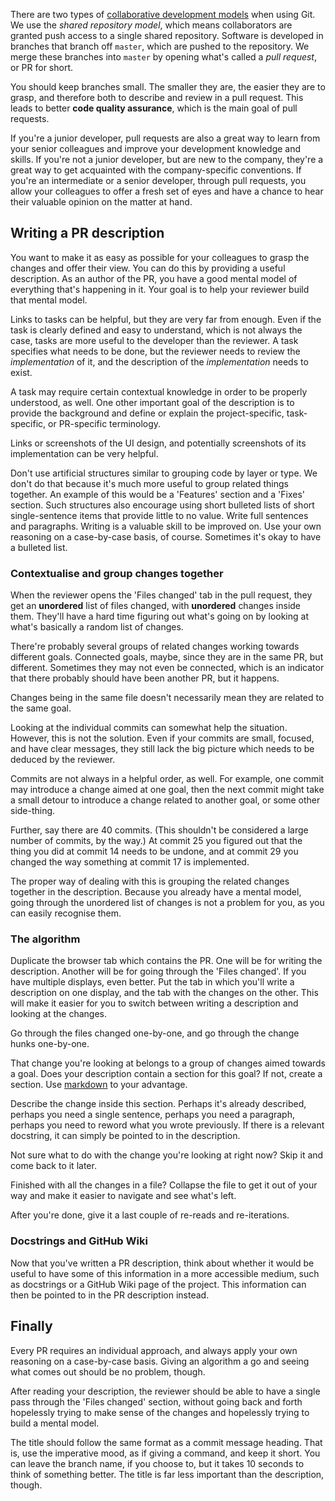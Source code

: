There are two types of [collaborative development models](https://help.github.com/en/github/collaborating-with-issues-and-pull-requests/about-collaborative-development-models) when using Git. We use the *shared repository model*, which means collaborators are granted push access to a single shared repository. Software is developed in branches that branch off `master`, which are pushed to the repository. We merge these branches into `master` by opening what's called a *pull request*, or PR for short.

You should keep branches small. The smaller they are, the easier they are to grasp, and therefore both to describe and review in a pull request. This leads to better **code quality assurance**, which is the main goal of pull requests.

If you're a junior developer, pull requests are also a great way to learn from your senior colleagues and improve your development knowledge and skills. If you're not a junior developer, but are new to the company, they're a great way to get acquainted with the company-specific conventions. If you're an intermediate or a senior developer, through pull requests, you allow your colleagues to offer a fresh set of eyes and have a chance to hear their valuable opinion on the matter at hand.

## Writing a PR description

You want to make it as easy as possible for your colleagues to grasp the changes and offer their view. You can do this by providing a useful description. As an author of the PR, you have a good mental model of everything that's happening in it. Your goal is to help your reviewer build that mental model.

Links to tasks can be helpful, but they are very far from enough. Even if the task is clearly defined and easy to understand, which is not always the case, tasks are more useful to the developer than the reviewer. A task specifies what needs to be done, but the reviewer needs to review the *implementation* of it, and the description of the *implementation* needs to exist.

A task may require certain contextual knowledge in order to be properly understood, as well. One other important goal of the description is to provide the background and define or explain the project-specific, task-specific, or PR-specific terminology.

Links or screenshots of the UI design, and potentially screenshots of its implementation can be very helpful.

Don't use artificial structures similar to grouping code by layer or type. We don't do that because it's much more useful to group related things together. An example of this would be a 'Features' section and a 'Fixes' section. Such structures also encourage using short bulleted lists of short single-sentence items that provide little to no value. Write full sentences and paragraphs. Writing is a valuable skill to be improved on. Use your own reasoning on a case-by-case basis, of course. Sometimes it's okay to have a bulleted list.

### Contextualise and group changes together

When the reviewer opens the 'Files changed' tab in the pull request, they get an **unordered** list of files changed, with **unordered** changes inside them. They'll have a hard time figuring out what's going on by looking at what's basically a random list of changes.

There're probably several groups of related changes working towards different goals. Connected goals, maybe, since they are in the same PR, but different. Sometimes they may not even be connected, which is an indicator that there probably should have been another PR, but it happens.

Changes being in the same file doesn't necessarily mean they are related to the same goal.

Looking at the individual commits can somewhat help the situation. However, this is not the solution. Even if your commits are small, focused, and have clear messages, they still lack the big picture which needs to be deduced by the reviewer.

Commits are not always in a helpful order, as well. For example, one commit may introduce a change aimed at one goal, then the next commit might take a small detour to introduce a change related to another goal, or some other side-thing.

Further, say there are 40 commits. (This shouldn't be considered a large number of commits, by the way.) At commit 25 you figured out that the thing you did at commit 14 needs to be undone, and at commit 29 you changed the way something at commit 17 is implemented.

The proper way of dealing with this is grouping the related changes together in the description. Because you already have a mental model, going through the unordered list of changes is not a problem for you, as you can easily recognise them.

### The algorithm

Duplicate the browser tab which contains the PR. One will be for writing the description. Another will be for going through the 'Files changed'. If you have multiple displays, even better. Put the tab in which you'll write a description on one display, and the tab with the changes on the other. This will make it easier for you to switch between writing a description and looking at the changes.

Go through the files changed one-by-one, and go through the change hunks one-by-one.

That change you're looking at belongs to a group of changes aimed towards a goal. Does your description contain a section for this goal? If not, create a section. Use [markdown](https://guides.github.com/features/mastering-markdown/) to your advantage.

Describe the change inside this section. Perhaps it's already described, perhaps you need a single sentence, perhaps you need a paragraph, perhaps you need to reword what you wrote previously. If there is a relevant docstring, it can simply be pointed to in the description.

Not sure what to do with the change you're looking at right now? Skip it and come back to it later.

Finished with all the changes in a file? Collapse the file to get it out of your way and make it easier to navigate and see what's left.

After you're done, give it a last couple of re-reads and re-iterations.

### Docstrings and GitHub Wiki

Now that you've written a PR description, think about whether it would be useful to have some of this information in a more accessible medium, such as docstrings or a GitHub Wiki page of the project. This information can then be pointed to in the PR description instead.

## Finally

Every PR requires an individual approach, and always apply your own reasoning on a case-by-case basis. Giving an algorithm a go and seeing what comes out should be no problem, though. 

After reading your description, the reviewer should be able to have a single pass through the 'Files changed' section, without going back and forth hopelessly trying to make sense of the changes and hopelessly trying to build a mental model.

The title should follow the same format as a commit message heading. That is, use the imperative mood, as if giving a command, and keep it short. You can leave the branch name, if you choose to, but it takes 10 seconds to think of something better. The title is far less important than the description, though.

